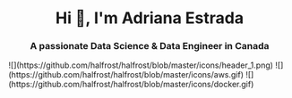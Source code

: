 <h1 align="center">Hi 👋, I'm Adriana Estrada</h1>
<h3 align="center">A passionate Data Science & Data Engineer in Canada </h3>
![](https://github.com/halfrost/halfrost/blob/master/icons/header_1.png)
![](https://github.com/halfrost/halfrost/blob/master/icons/aws.gif) ![](https://github.com/halfrost/halfrost/blob/master/icons/docker.gif)
<!--
**adrestrada/adrestrada** is a ✨ _special_ ✨ repository because its `README.md` (this file) appears on your GitHub profile.

Here are some ideas to get you started:

- 🔭 I’m currently working on ...
- 🌱 I’m currently learning ...
- 👯 I’m looking to collaborate on ...
- 🤔 I’m looking for help with ...
- 💬 Ask me about ...
- 📫 How to reach me: ...
- 😄 Pronouns: ...
- ⚡ Fun fact: ...
-->
